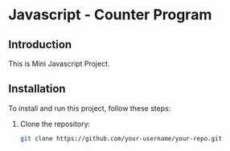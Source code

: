 # Javascript - Counter Program

## Introduction

This is Mini Javascript Project.

## Installation

To install and run this project, follow these steps:

1. Clone the repository:
   ```bash
   git clone https://github.com/your-username/your-repo.git

